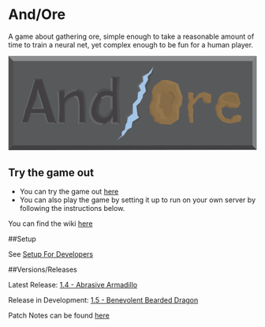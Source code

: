 # And/Ore
A game about gathering ore, simple enough to take a reasonable amount of time to train a neural net, yet complex enough to be fun for a human player.

![AndOre Logo](Art_Assets/Logos/Logo-Lossy.png)

## Try the game out
* You can try the game out [here](http://andore.online)
* You can also play the game by setting it up to run on your own server by following the instructions below.

You can find the wiki [here](wiki/)

##Setup

See [Setup For Developers](wiki/Setup_(Developers).md)

##Versions/Releases

Latest Release: [1.4 - Abrasive Armadillo](patchnotes/1.4_Abrasive_Armadillo.md)

Release in Development: [1.5 - Benevolent Bearded Dragon](patchnotes/1.5_Benevolent_Bearded_Dragon.md)

Patch Notes can be found [here](patchnotes/)

